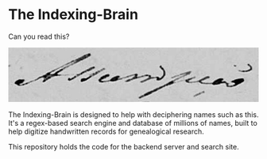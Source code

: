 # The Indexing-Brain

Can you read this?

![An example of very difficult to decipher handwriting](./handwriting-example.jpg)

The Indexing-Brain is designed to help with deciphering names such as this. It's a regex-based search engine and database of millions of names, built to help digitize handwritten records for genealogical research.

This repository holds the code for the backend server and search site.
